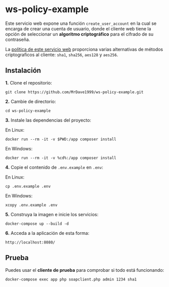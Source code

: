 # ws-policy-example

Este servicio web expone una función `create_user_account` en la cual se encarga de crear una cuenta de usuario, donde el cliente web tiene la opción de seleccionar un **algoritmo criptográfico** para el cifrado de su contraseña. 

La [política de este servicio web](https://github.com/MrDave1999/ws-policy-example/blob/main/public/user.wsdl#L17) proporciona varias alternativas de métodos criptograficos al cliente: `sha1`, `sha256`, `aes128` y `aes256`.

## Instalación

**1.** Clone el repositorio:
```
git clone https://github.com/MrDave1999/ws-policy-example.git
```
**2.** Cambie de directorio:
```
cd ws-policy-example
```
**3.** Instale las dependencias del proyecto:

En Linux:
```
docker run --rm -it -v $PWD:/app composer install
```
En Windows:
```
docker run --rm -it -v %cd%:/app composer install
```

**4.** Copie el contenido de `.env.example` en `.env`:

En Linux:
```
cp .env.example .env
```
En Windows:
```
xcopy .env.example .env
```

**5.** Construya la imagen e inicie los servicios:
```
docker-compose up --build -d
```
**6.** Acceda a la aplicación de esta forma:
```
http://localhost:8080/
```

## Prueba

Puedes usar el **cliente de prueba** para comprobar si todo está funcionando:
```
docker-compose exec app php soapclient.php admin 1234 sha1
```
